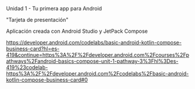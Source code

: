 Unidad 1 - Tu primera app para Android

"Tarjeta de presentación"

Aplicación creada con Android Studio y JetPack Compose

https://developer.android.com/codelabs/basic-android-kotlin-compose-business-card?hl=es-419&continue=https%3A%2F%2Fdeveloper.android.com%2Fcourses%2Fpathways%2Fandroid-basics-compose-unit-1-pathway-3%3Fhl%3Des-419%23codelab-https%3A%2F%2Fdeveloper.android.com%2Fcodelabs%2Fbasic-android-kotlin-compose-business-card#0
